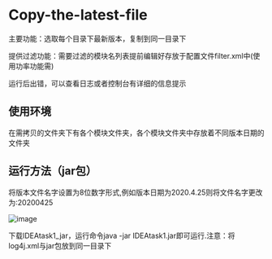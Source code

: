 # Copy-the-latest-file
主要功能：选取每个目录下最新版本，复制到同一目录下

提供过滤功能：需要过滤的模块名列表提前编辑好存放于配置文件filter.xml中(使用功率功能需)

运行后出错，可以查看日志或者控制台有详细的信息提示

## 使用环境
在需拷贝的文件夹下有各个模块文件夹，各个模块文件夹中存放着不同版本日期的文件夹

## 运行方法（jar包）
将版本文件名字设置为8位数字形式,例如版本日期为2020.4.25则将文件名字更改为:20200425

![image](https://user-images.githubusercontent.com/66481676/165060755-b9b14ad0-a6cd-4101-953f-9f3647325783.png)

下载IDEAtask1_jar，运行命令java -jar IDEAtask1.jar即可运行.注意：将log4j.xml与jar包放到同一目录下
